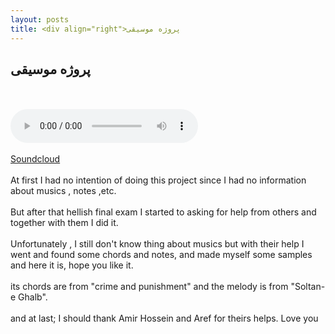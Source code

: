 ```yaml
---
layout: posts
title: <div align="right">پروژه موسیقی
---
```


## پروژه موسیقی

<br><br>
<audio controls>
    <source src="../assets/music/final.mp3" type="audio/mp3">
</audio>
<br><br>
[Soundcloud](https://soundcloud.com/alireza-bayat-khani-alireza2154/final)
<br><br>
At first I had no intention of doing this project since I had no information about musics , notes ,etc.<br><br>
But after that hellish final exam I started to asking for help from others and together with them I did it.<br><br>
Unfortunately , I still don't know thing about musics but with their help I went and found some chords and notes,
and made myself some samples and here it is, hope you like it. <br><br>
its chords are from "crime and punishment" and the melody is from "Soltan-e Ghalb".<br><br>
and at last; I should thank Amir Hossein and Aref for theirs helps. Love you

